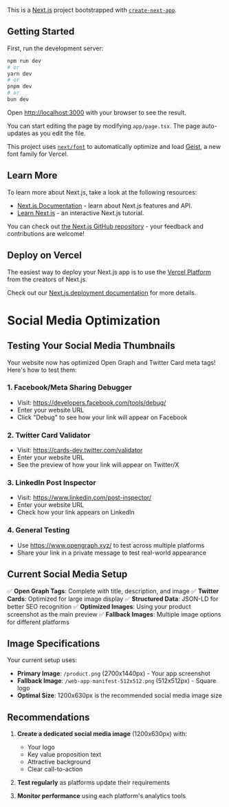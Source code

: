 This is a [Next.js](https://nextjs.org) project bootstrapped with [`create-next-app`](https://nextjs.org/docs/app/api-reference/cli/create-next-app).

## Getting Started

First, run the development server:

```bash
npm run dev
# or
yarn dev
# or
pnpm dev
# or
bun dev
```

Open [http://localhost:3000](http://localhost:3000) with your browser to see the result.

You can start editing the page by modifying `app/page.tsx`. The page auto-updates as you edit the file.

This project uses [`next/font`](https://nextjs.org/docs/app/building-your-application/optimizing/fonts) to automatically optimize and load [Geist](https://vercel.com/font), a new font family for Vercel.

## Learn More

To learn more about Next.js, take a look at the following resources:

- [Next.js Documentation](https://nextjs.org/docs) - learn about Next.js features and API.
- [Learn Next.js](https://nextjs.org/learn) - an interactive Next.js tutorial.

You can check out [the Next.js GitHub repository](https://github.com/vercel/next.js) - your feedback and contributions are welcome!

## Deploy on Vercel

The easiest way to deploy your Next.js app is to use the [Vercel Platform](https://vercel.com/new?utm_medium=default-template&filter=next.js&utm_source=create-next-app&utm_campaign=create-next-app-readme) from the creators of Next.js.

Check out our [Next.js deployment documentation](https://nextjs.org/docs/app/building-your-application/deploying) for more details.

# Social Media Optimization

## Testing Your Social Media Thumbnails

Your website now has optimized Open Graph and Twitter Card meta tags! Here's how to test them:

### 1. Facebook/Meta Sharing Debugger
- Visit: https://developers.facebook.com/tools/debug/
- Enter your website URL
- Click "Debug" to see how your link will appear on Facebook

### 2. Twitter Card Validator
- Visit: https://cards-dev.twitter.com/validator
- Enter your website URL
- See the preview of how your link will appear on Twitter/X

### 3. LinkedIn Post Inspector
- Visit: https://www.linkedin.com/post-inspector/
- Enter your website URL
- Check how your link appears on LinkedIn

### 4. General Testing
- Use https://www.opengraph.xyz/ to test across multiple platforms
- Share your link in a private message to test real-world appearance

## Current Social Media Setup

✅ **Open Graph Tags**: Complete with title, description, and image
✅ **Twitter Cards**: Optimized for large image display
✅ **Structured Data**: JSON-LD for better SEO recognition
✅ **Optimized Images**: Using your product screenshot as the main preview
✅ **Fallback Images**: Multiple image options for different platforms

## Image Specifications

Your current setup uses:
- **Primary Image**: `/product.png` (2700x1440px) - Your app screenshot
- **Fallback Image**: `/web-app-manifest-512x512.png` (512x512px) - Square logo
- **Optimal Size**: 1200x630px is the recommended social media image size

## Recommendations

1. **Create a dedicated social media image** (1200x630px) with:
   - Your logo
   - Key value proposition text
   - Attractive background
   - Clear call-to-action

2. **Test regularly** as platforms update their requirements

3. **Monitor performance** using each platform's analytics tools
